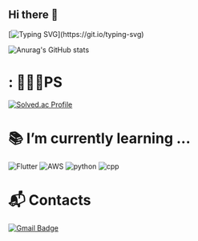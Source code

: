 ## Hi there 👋

<!--
**inhyuk0102/inhyuk0102** is a ✨ _special_ ✨ repository because its `README.md` (this file) appears on your GitHub profile.

Here are some ideas to get you started:

- 🔭 I’m currently working on ...
- 🌱 I’m currently learning ...
- 👯 I’m looking to collaborate on ...
- 🤔 I’m looking for help with ...
- 💬 Ask me about ...
- 📫 How to reach me: ...
- 😄 Pronouns: ...
- ⚡ Fun fact: ...
-->

[![Typing SVG](https://readme-typing-svg.demolab.com/?lines=Welcome+to+the+myprofile!;어서오세요!)](https://git.io/typing-svg)

![Anurag's GitHub stats](https://github-readme-stats.vercel.app/api?username=inhyuk0102&show_icons=true&theme=radical)
# : 🧑🏻‍💻PS
[![Solved.ac Profile](http://mazassumnida.wtf/api/v2/generate_badge?boj=inhyuk0102)](https://solved.ac/inhyuk0102/)

# 📚 I’m currently learning ...
![Flutter](https://img.shields.io/badge/Flutter-02569B?style=for-the-badge&logo=flutter&logoColor=white)
![AWS](https://img.shields.io/badge/Amazon_AWS-FF9900?style=for-the-badge&logo=amazonaws&logoColor=white)
![python](https://img.shields.io/badge/Python-3776AB?style=for-the-badge&logo=python&logoColor=white)
![cpp](https://img.shields.io/badge/C%23-239120?style=for-the-badge&logo=c-sharp&logoColor=white)

# :mailbox_with_mail: Contacts
[![Gmail Badge](https://img.shields.io/badge/Gmail-d14836?style=flat-square&logo=Gmail&logoColor=white&link=mailto:inhyuk0102@gmail.com)](mailto:inhyuk0102@gmail.com)
